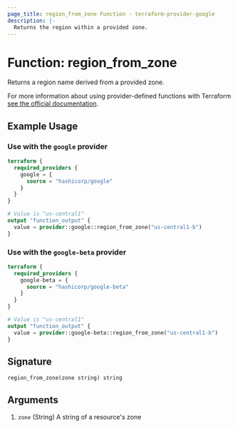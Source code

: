 ```yaml
---
page_title: region_from_zone Function - terraform-provider-google
description: |-
  Returns the region within a provided zone.
---
```


# Function: region_from_zone

Returns a region name derived from a provided zone.

For more information about using provider-defined functions with Terraform [see the official documentation](https://developer.hashicorp.com/terraform/plugin/framework/functions/concepts).

## Example Usage

### Use with the `google` provider

```terraform
terraform {
  required_providers {
    google = {
      source = "hashicorp/google"
    }
  }
}

# Value is "us-central1"
output "function_output" {
  value = provider::google::region_from_zone("us-central1-b")
}
```

### Use with the `google-beta` provider

```terraform
terraform {
  required_providers {
    google-beta = {
      source = "hashicorp/google-beta"
    }
  }
}

# Value is "us-central1"
output "function_output" {
  value = provider::google-beta::region_from_zone("us-central1-b")
}
```

## Signature

```text
region_from_zone(zone string) string
```

## Arguments

1. `zone` (String) A string of a resource's zone
